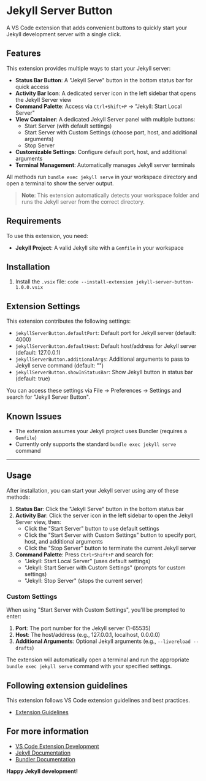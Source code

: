 # Jekyll Server Button

A VS Code extension that adds convenient buttons to quickly start your Jekyll development server with a single click.

## Features

This extension provides multiple ways to start your Jekyll server:

- **Status Bar Button**: A "Jekyll Serve" button in the bottom status bar for quick access
- **Activity Bar Icon**: A dedicated server icon in the left sidebar that opens the Jekyll Server view
- **Command Palette**: Access via `Ctrl+Shift+P` → "Jekyll: Start Local Server"
- **View Container**: A dedicated Jekyll Server panel with multiple buttons:
  - Start Server (with default settings)
  - Start Server with Custom Settings (choose port, host, and additional arguments)
  - Stop Server
- **Customizable Settings**: Configure default port, host, and additional arguments
- **Terminal Management**: Automatically manages Jekyll server terminals

All methods run `bundle exec jekyll serve` in your workspace directory and open a terminal to show the server output.

> **Note**: This extension automatically detects your workspace folder and runs the Jekyll server from the correct directory.

## Requirements

To use this extension, you need:

- **Jekyll Project**: A valid Jekyll site with a `Gemfile` in your workspace

## Installation

1. Install the  `.vsix` file: `code --install-extension jekyll-server-button-1.0.0.vsix`

## Extension Settings

This extension contributes the following settings:

- `jekyllServerButton.defaultPort`: Default port for Jekyll server (default: 4000)
- `jekyllServerButton.defaultHost`: Default host/address for Jekyll server (default: 127.0.0.1)
- `jekyllServerButton.additionalArgs`: Additional arguments to pass to Jekyll serve command (default: "")
- `jekyllServerButton.showInStatusBar`: Show Jekyll button in status bar (default: true)

You can access these settings via File → Preferences → Settings and search for "Jekyll Server Button".

## Known Issues

- The extension assumes your Jekyll project uses Bundler (requires a `Gemfile`)
- Currently only supports the standard `bundle exec jekyll serve` command

---



## Usage

After installation, you can start your Jekyll server using any of these methods:

1. **Status Bar**: Click the "Jekyll Serve" button in the bottom status bar
2. **Activity Bar**: Click the server icon in the left sidebar to open the Jekyll Server view, then:
   - Click the "Start Server" button to use default settings
   - Click the "Start Server with Custom Settings" button to specify port, host, and additional arguments
   - Click the "Stop Server" button to terminate the current Jekyll server
3. **Command Palette**: Press `Ctrl+Shift+P` and search for:
   - "Jekyll: Start Local Server" (uses default settings)
   - "Jekyll: Start Server with Custom Settings" (prompts for custom settings)
   - "Jekyll: Stop Server" (stops the current server)

### Custom Settings

When using "Start Server with Custom Settings", you'll be prompted to enter:

1. **Port**: The port number for the Jekyll server (1-65535)
2. **Host**: The host/address (e.g., 127.0.0.1, localhost, 0.0.0.0)
3. **Additional Arguments**: Optional Jekyll arguments (e.g., `--livereload --drafts`)

The extension will automatically open a terminal and run the appropriate `bundle exec jekyll serve` command with your specified settings.

## Following extension guidelines

This extension follows VS Code extension guidelines and best practices.

* [Extension Guidelines](https://code.visualstudio.com/api/references/extension-guidelines)

## For more information

* [VS Code Extension Development](https://code.visualstudio.com/api)
* [Jekyll Documentation](https://jekyllrb.com/docs/)
* [Bundler Documentation](https://bundler.io/)

**Happy Jekyll development!**
